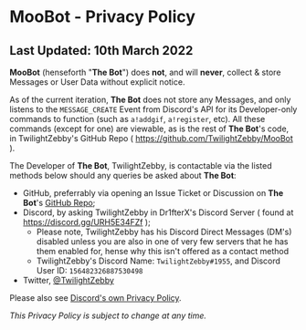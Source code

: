 # MooBot - Privacy Policy

## Last Updated: 10th March 2022

**MooBot** (henseforth "**The Bot**") does __not__, and will __never__, collect & store Messages or User Data without explicit notice.

As of the current iteration, **The Bot** does not store any Messages, and only listens to the `MESSAGE_CREATE` Event from Discord's API for its Developer-only commands to function (such as `a!addgif`, `a!register`, etc). All these commands (except for one) are viewable, as is the rest of **The Bot**'s code, in TwilightZebby's GitHub Repo ( https://github.com/TwilightZebby/MooBot ).

The Developer of **The Bot**, TwilightZebby, is contactable via the listed methods below should any queries be asked about **The Bot**:

- GitHub, preferrably via opening an Issue Ticket or Discussion on **The Bot**'s [GitHub Repo](https://github.com/TwilightZebby/MooBot);
- Discord, by asking TwilightZebby in Dr1fterX's Discord Server ( found at https://discord.gg/URH5E34FZf );
    - Please note, TwilightZebby has his Discord Direct Messages (DM's) disabled unless you are also in one of very few servers that he has them enabled for, hense why this isn't offered as a contact method
    - TwilightZebby's Discord Name: `TwilightZebby#1955`, and Discord User ID: `156482326887530498`
- Twitter, [@TwilightZebby](https://twitter.com/TwilightZebby)

Please also see [Discord's own Privacy Policy](https://discord.com/privacy).

*This Privacy Policy is subject to change at any time.*

